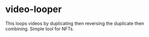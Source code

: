 # video-looper
This loops videos by duplicating then reversing the duplicate then combining. Simple tool for NFTs.
